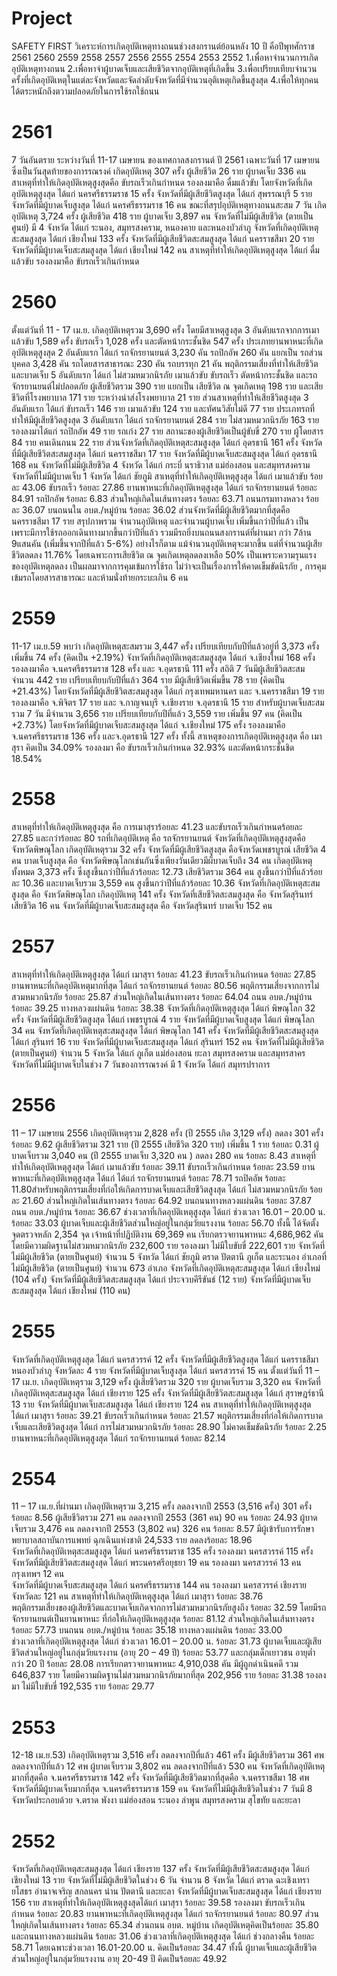 # Project
SAFETY FIRST
วิเคราะห์การเกิดอุบัติเหตุทางถนนช่วงสงกรานต์ย้อนหลัง 10 ปี คือปีพุทศักราช 2561 2560 2559 2558 2557 2556 2555 2554 2553 2552
1.เพื่อหาจำนวนการเกิดอุบัติเหตุทางถนน 
2.เพื่อหาจำผู้บาดเจ็บและเสียชีวิตจากอุบัติเหตุที่เกิดขึ้น
3.เพื่อเปรียบเทียบจำนวนครั้งที่เกิดอุบัติเหตุในแต่ละจังหวัดและจัดลำดับจังหวัดที่มีจำนวนอุติเหตุเกิดขึ้นสูงสุด
4.เพื่อให้ทุกคนได้ตระหนักถึงตวามปลอดภัยในการใช้รถใช้ถนน
# 2561
7 วันอันตราย ระหว่างวันที่ 11-17 เมษายน ของเทศกาลสงกรานต์ ปี 2561 
เฉพาะวันที่ 17 เมษายน ซึ่งเป็นวันสุดท้ายของการรณรงค์ เกิดอุบัติเหตุ 307 ครั้ง ผู้เสียชีวิต 26 ราย ผู้บาดเจ็บ 336 คน สาเหตุที่ทำให้เกิดอุบัติเหตุสูงสุดคือ ขับรถเร็วเกินกำหนด รองลงมาคือ ดื่มแล้วขับ
โดยจังหวัดที่เกิดอุบัติเหตุสูงสุด ได้แก่ นครศรีธรรมราช 15 ครั้ง 
จังหวัดที่มีผู้เสียชีวิตสูงสุด ได้แก่ สุพรรณบุรี 5 ราย 
จังหวัดที่มีผู้บาดเจ็บสูงสุด ได้แก่ นครศรีธรรมราช 16 คน
ขณะที่สรุปอุบัติเหตุทางถนนสะสม 7 วัน เกิดอุบัติเหตุ 3,724 ครั้ง ผู้เสียชีวิต 418 ราย ผู้บาดเจ็บ 3,897 คน 
จังหวัดที่ไม่มีผู้เสียชีวิต (ตายเป็นศูนย์) มี 4 จังหวัด ได้แก่ ระนอง, สมุทรสงคราม, หนองคาย และหนองบัวลำภู 
จังหวัดที่เกิดอุบัติเหตุสะสมสูงสุด ได้แก่ เชียงใหม่ 133 ครั้ง 
จังหวัดที่มีผู้เสียชีวิตสะสมสูงสุด ได้แก่ นครราชสีมา 20 ราย 
จังหวัดที่มีผู้บาดเจ็บสะสมสูงสุด ได้แก่ เชียงใหม่ 142 คน 
สาเหตุที่ทำให้เกิดอุบัติเหตุสูงสุด ได้แก่ ดื่มแล้วขับ รองลงมาคือ ขับรถเร็วเกินกำหนด
# 2560
ตั้งแต่วันที่ 11 - 17 เม.ย. เกิดอุบัติเหตุรวม 3,690 ครั้ง
โดยมีสาเหตุสูงสุด 3 อันดับแรกจากการเมาแล้วขับ 1,589 ครั้ง ขับรถเร็ว 1,028 ครั้ง และตัดหน้ากระชั้นชิด 547 ครั้ง 
ประเภทยานพาหนะที่เกิดอุบัติเหตุสูงสุด 2 อันดับแรก ได้แก่ รถจักรยานยนต์ 3,230 คัน รถปิกอัพ 260 คัน แยกเป็น รถส่วนบุคคล 3,428 คัน รถโดยสารสาธารณะ 230 คัน รถบรรทุก 21 คัน 
พฤติกรรมเสี่ยงที่ทำให้เสียชีวิตและบาดเจ็บ 5 อันดับแรก ได้แก่ ไม่สวมหมวกนิรภัย เมาแล้วขับ ขับรถเร็ว ตัดหน้ากระชั้นชิด และรถจักรยานยนต์ไม่ปลอดภัย ผู้เสียชีวิตรวม 390 ราย แยกเป็น เสียชีวิต ณ จุดเกิดเหตุ 198 ราย และเสียชีวิตที่โรงพยาบาล 171 ราย ระหว่างนำส่งโรงพยาบาล 21 ราย 
ส่วนสาเหตุที่ทำให้เสียชีวิตสูงสุด 3 อันดับแรก ได้แก่ ขับรถเร็ว 146 ราย เมาแล้วขับ 124 ราย และทัศนวิสัยไม่ดี 77 ราย 
ประเภทรถที่ทำให้มีผู้เสียชีวิตสูงสุด 3 อันดับแรก ได้แก่ รถจักรยานยนต์ 284 ราย ไม่สวมหมวกนิรภัย 163 ราย รองลงมาได้แก่ รถปิกอัพ 49 ราย รถเก๋ง 27 ราย 
สถานะของผู้เสียชีวิตเป็นผู้ขับขี่ 270 ราย ผู้โดยสาร 84 ราย คนเดินถนน 22 ราย ส่วนจังหวัดที่เกิดอุบัติเหตุสะสมสูงสุด ได้แก่ อุดรธานี 161 ครั้ง
จังหวัดที่มีผู้เสียชีวิตสะสมสูงสุด ได้แก่ นครราชสีมา 17 ราย 
จังหวัดที่มีผู้บาดเจ็บสะสมสูงสุด ได้แก่ อุดรธานี 168 คน 
จังหวัดที่ไม่มีผู้เสียชีวิต 4 จังหวัด ได้แก่ กระบี่ นราธิวาส แม่ฮ่องสอน และสมุทรสงคราม 
จังหวัดที่ไม่มีผู้บาดเจ็บ 1 จังหวัด ได้แก่ ชัยภูมิ
สาเหตุที่ทำให้เกิดอุบัติเหตุสูงสุด ได้แก่ เมาแล้วขับ ร้อยละ 43.06 ขับรถเร็ว ร้อยละ 27.86 
ยานพาหนะที่เกิดอุบัติเหตุสูงสุด ได้แก่ รถจักรยานยนต์ ร้อยละ 84.91 รถปิกอัพ ร้อยละ 6.83 
ส่วนใหญ่เกิดในเส้นทางตรง ร้อยละ 63.71 ถนนกรมทางหลวง ร้อยละ 36.07 บนถนนใน อบต./หมู่บ้าน ร้อยละ 36.02 
ส่วนจังหวัดที่มีผู้เสียชีวิตมากที่สุดคือ นครราชสีมา 17 ราย
สรุปภาพรวม จำนวนอุบัติเหตุ และจำนวนผู้บาดเจ็บ เพิ่มขึ้นกว่าปีที่แล้ว เป็นเพราะมีการใช้รถออกเดินทางมากขึ้นกว่าปีที่แล้ว รวมมีรถยิ่งบนถนนสงกรานต์ที่ผ่านมา กว่า 7ล้าน 9แสนคัน (เพิ่มขึ้นจากปีที่แล้ว 5-6%)
อย่างไรก็ตาม แม้จำนวนอุบัติเหตุจะมากขึ้น แต่ที่จำนวนผู้เสียชีวิตลดลง 11.76% โดยเฉพาะการเสียชีวิต ณ จุดเกิดเหตุลดลงเหลือ 50% เป็นเพราะความรุนแรงของอุบัติเหตุลดลง เป็นผลมาจากการคุมเข้มการใช้รถ ไม่ว่าจะเป็นเรื่องการให้คาดเข็มขัดนิรภัย , การคุมเข้มรถโดยสารสาธารณะ และห้ามนั่งท้ายกระบะเกิน 6 คน
# 2559
11-17 เม.ย.59 พบว่า เกิดอุบัติเหตุสะสมรวม 3,447 ครั้ง เปรียบเทียบกับปีที่แล้วอยู่ที่ 3,373 ครั้ง เพิ่มขึ้น 74 ครั้ง (คิดเป็น +2.19%) จังหวัดที่เกิดอุบัติเหตุสะสมสูงสุด ได้แก่ จ.เชียงใหม่ 168 ครั้ง รองลงมาคือ จ.นครศรีธรรมราช 128 ครั้ง และ จ.อุดรธานี 111 ครั้ง
สถิติ 7 วันมีผู้เสียชีวิตสะสมจำนวน 442 ราย เปรียบเทียบกับปีที่แล้ว 364 ราย มีผู้เสียชีวิตเพิ่มขึ้น 78 ราย (คิดเป็น +21.43%) โดยจังหวัดที่มีผู้เสียชีวิตสะสมสูงสุด ได้แก่ กรุงเทพมหานคร และ จ.นครราชสีมา 19 ราย รองลงมาคือ จ.พิจิตร 17 ราย และ จ.กาญจนบุรี จ.เชียงราย  จ.อุดรธานี 15 ราย
สำหรับผู้บาดเจ็บสะสมรวม 7 วัน มีจำนวน 3,656 ราย เปรียบเทียบกับปีที่แล้ว 3,559 ราย เพิ่มขึ้น  97 คน (คิดเป็น +2.73%) โดยจังหวัดที่มีผู้บาดเจ็บสะสมสูงสุด ได้แก่ จ.เชียงใหม่ 175 ครั้ง รองลงมาคือ จ.นครศรีธรรมราช 136 ครั้ง และจ.อุดรธานี 127 ครั้ง
ทั้งนี้ สาเหตุของการเกิดอุบัติเหตุสูงสุด คือ เมาสุรา คิดเป็น 34.09% รองลงมา คือ ขับรถเร็วเกินกำหนด 32.93% และตัดหน้ากระชั้นชิด 18.54%
# 2558
สาเหตุที่ทำให้เกิดอุบัติเหตุสูงสุด คือ การเมาสุราร้อยละ 41.23 และขับรถเร็วเกินกำหนดร้อยละ 27.85 และกว่าร้อยละ 80 
รถที่เกิดอุบัติเหตุ คือ รถจักรยานยนต์
จังหวัดที่เกิดอุบัติเหตุสูงสุดคือจังหวัดพิษณุโลก เกิดอุบัติเหตุรวม 32 ครั้ง 
จังหวัดที่มีผู้เสียชีวิตสูงสุด คือจังหวัดเพชรบูรณ์ เสียชีวิต 4 คน 
บาดเจ็บสูงสุด คือ จังหวัดพิษณุโลกเช่นกันซึ่งเพียงวันเดียวมีผ็บาดเจ็บถึง 34 คน 
เกิดอุบัติเหตุทั้งหมด 3,373 ครั้ง ซึ่งสูงขึ้นกว่าปีที่แล้วร้อยละ 12.73 เสียชีวิตรวม 364 คน สูงขึ้นกว่าปีที่แล้วร้อยละ 10.36 และบาดเจ็บรวม 3,559 คน สูงขึ้นกว่าปีที่แล้วร้อยละ 10.36 
จังหวัดที่เกิดอุบัติเหตุสะสมสูงสุด คือ จังหวัดพิษณุโลก เกิดอุบัติเหตุ 141 ครั้ง 
จังหวัดที่เสียชีวิตสะสมสูงสุด คือ จังหวัดสุรินทร์ เสียชีวิต 16 คน
จังหวัดที่มีผู้บาดเจ็บสะสมสูงสุด คือ จังหวัดสุรินทร์ บาดเจ็บ 152 คน
# 2557
สาเหตุที่ทำให้เกิดอุบัติเหตุสูงสุด ได้แก่ เมาสุรา ร้อยละ 41.23 ขับรถเร็วเกินกำหนด ร้อยละ 27.85 
ยานพาหนะที่เกิดอุบัติเหตุมากที่สุด ได้แก่ รถจักรยานยนต์ ร้อยละ 80.56 
พฤติกรรมเสี่ยงจากการไม่สวมหมวกนิรภัย ร้อยละ 25.87 ส่วนใหญ่เกิดในเส้นทางตรง ร้อยละ 64.04 ถนน อบต./หมู่บ้าน ร้อยละ 39.25 ทางหลวงแผ่นดิน ร้อยละ 38.38 
จังหวัดที่เกิดอุบัติเหตุสูงสุด ได้แก่ พิษณุโลก 32 ครั้ง 
จังหวัดที่มีผู้เสียชีวิตสูงสุด ได้แก่ เพชรบูรณ์ 4 ราย 
จังหวัดที่มีผู้บาดเจ็บสูงสุด ได้แก่ พิษณุโลก 34 คน
จังหวัดที่เกิดอุบัติเหตุสะสมสูงสุด ได้แก่ พิษณุโลก 141 ครั้ง 
จังหวัดที่มีผู้เสียชีวิตสะสมสูงสุด ได้แก่ สุรินทร์ 16 ราย 
จังหวัดที่มีผู้บาดเจ็บสะสมสูงสุด ได้แก่ สุรินทร์ 152 คน 
จังหวัดที่ไม่มีผู้เสียชีวิต (ตายเป็นศูนย์) จำนวน 5 จังหวัด ได้แก่ ภูเก็ต แม่ฮ่องสอน ยะลา สมุทรสงคราม และสมุทรสาคร 
จังหวัดที่ไม่มีผู้บาดเจ็บในช่วง 7 วันของการรณรงค์ มี 1 จังหวัด ได้แก่ สมุทรปราการ
# 2556
11 – 17  เมษายน 2556 เกิดอุบัติเหตุรวม  2,828 ครั้ง  (ปี 2555 เกิด 3,129 ครั้ง) ลดลง 301  ครั้ง  ร้อยละ 9.62  ผู้เสียชีวิตรวม  321 ราย  (ปี 2555 เสียชีวิต 320 ราย) เพิ่มขึ้น 1 ราย ร้อยละ 0.31 ผู้บาดเจ็บรวม 3,040  คน (ปี 2555  บาดเจ็บ 3,320 คน ) ลดลง 280 คน ร้อยละ 8.43  สาเหตุที่ทำให้เกิดอุบัติเหตุสูงสุด ได้แก่ เมาแล้วขับ ร้อยละ 39.11 ขับรถเร็วเกินกำหนด ร้อยละ 23.59 ยานพาหนะที่เกิดอุบัติเหตุสูงสุด ได้แก่ ได้แก่ รถจักรยานยนต์ ร้อยละ 78.71 รถปิคอัพ ร้อยละ 11.80สำหรับพฤติกรรมเสี่ยงที่ก่อให้เกิดการบาดเจ็บและเสียชีวิตสูงสุด ได้แก่ ไม่สวมหมวกนิรภัย ร้อยละ 21.60 ส่วนใหญ่เกิดในเส้นทางตรง ร้อยละ 64.92 บนถนนทางหลวงแผ่นดิน ร้อยละ 37.87  ถนน อบต./หมู่บ้าน ร้อยละ 36.67 ช่วงเวลาที่เกิดอุบัติเหตุสูงสุด ได้แก่ ช่วงเวลา 16.01 – 20.00 น. ร้อยละ 33.03 ผู้บาดเจ็บและผู้เสียชีวิตส่วนใหญ่อยู่ในกลุ่มวัยแรงงาน ร้อยละ 56.70 ทั้งนี้ ได้จัดตั้งจุดตรวจหลัก 2,354 จุด เจ้าหน้าที่ปฏิบัติงาน  69,369  คน เรียกตรวจยานพาหนะ 4,686,962  คัน โดยมีความผิดฐานไม่สวมหมวกนิรภัย 232,600 ราย รองลงมา ไม่มีใบขับขี่  222,601 ราย  จังหวัดที่ไม่มีผู้เสียชีวิต (ตายเป็นศูนย์) จำนวน 5 จังหวัด ได้แก่ ชัยภูมิ ตราด ปัตตานี ภูเก็ต และระนอง อำเภอที่ไม่มีผู้เสียชีวิต (ตายเป็นศูนย์) จำนวน 673 อำเภอ จังหวัดที่เกิดอุบัติเหตุสะสมสูงสุด ได้แก่ เชียงใหม่ (104 ครั้ง) จังหวัดที่มีผู้เสียชีวิตสะสมสูงสุด ได้แก่ ประจวบคีรีขันธ์ (12 ราย) จังหวัดที่มีผู้บาดเจ็บสะสมสูงสุด ได้แก่ เชียงใหม่ (110 คน)
# 2555
จังหวัดที่เกิดอุบัติเหตุสูงสุด ได้แก่ นครสวรรค์ 12 ครั้ง 
จังหวัดที่มีผู้เสียชีวิตสูงสุด ได้แก่ นครราชสีมา หนองบัวลำภู จังหวัดละ 4 ราย 
จังหวัดที่มีผู้บาดเจ็บสูงสุด ได้แก่ นครสวรรค์ 15 คน 
ตั้งแต่วันที่ 11 – 17 เม.ย. เกิดอุบัติเหตุรวม 3,129 ครั้ง ผู้เสียชีวิตรวม 320 ราย ผู้บาดเจ็บรวม 3,320 คน 
จังหวัดที่เกิดอุบัติเหตุสะสมสูงสูด ได้แก่ เชียงราย 125 ครั้ง 
จังหวัดที่มีผู้เสียชีวิตสะสมสูงสุด ได้แก่ สุราษฎร์ธานี 13 ราย 
จังหวัดที่มีผู้บาดเจ็บสะสมสูงสุด ได้แก่ เชียงราย 124 คน
สาเหตุที่ทำให้เกิดอุบัติเหตุสูงสุด ได้แก่ เมาสุรา ร้อยละ 39.21 ขับรถเร็วเกินกำหนด ร้อยละ 21.57 
พฤติกรรมเสี่ยงที่ก่อให้เกิดการบาดเจ็บและเสียชีวิตสูงสุด ได้แก่ การไม่สวมหมวกนิรภัย ร้อยละ 28.90 ไม่คาดเข็มขัดนิรภัย ร้อยละ 2.25 
ยานพาหนะที่เกิดอุบัติเหตุสูงสุด ได้แก่ รถจักรยานยนต์ ร้อยละ 82.14 
# 2554
11 – 17 เม.ย.ที่ผ่านมา
เกิดอุบัติเหตุรวม 3,215 ครั้ง ลดลงจากปี 2553 (3,516 ครั้ง) 301 ครั้ง ร้อยละ 8.56 
ผู้เสียชีวิตรวม 271 คน ลดลงจากปี 2553 (361 คน) 90 คน ร้อยละ 24.93 
ผู้บาดเจ็บรวม 3,476 คน ลดลงจากปี 2553 (3,802 คน) 326 คน ร้อยละ 8.57 
มีผู้เข้ารับการรักษาพยาบาลสถาบันการแพทย์ ฉุกเฉินแห่งชาติ 24,533 ราย ลดลงร้อยละ 18.96  
จังหวัดที่เกิดอุบัติเหตุสะสมสูงสูด ได้แก่ นครศรีธรรมราช  135 ครั้ง รองลงมา นครสวรรค์ 115 ครั้ง 
จังหวัดที่มีผู้เสียชีวิตสะสมสูงสุด ได้แก่ พระนครศรีอยุธยา 19 คน รองลงมา นครสวรรค์  13 คน กรุงเทพฯ 12 คน  
จังหวัดที่มีผู้บาดเจ็บสะสมสูงสุด ได้แก่ นครศรีธรรมราช 144 คน รองลงมา นครสวรรค์ เชียงราย จังหวัดละ 121 คน 
สาเหตุที่ทำให้เกิดอุบัติเหตุสูงสุด ได้แก่ เมาสุรา ร้อยละ 38.76  
พฤติกรรมเสี่ยงของผู้เสียชีวิตและบาดเจ็บเกิดจากการไม่สวมหมวกนิรภัยสูงถึง ร้อยละ 32.59  โดยมีรถจักรยานยนต์เป็นยานพาหนะ ที่ก่อให้เกิดอุบัติเหตุสูงสุด ร้อยละ 81.12  ส่วนใหญ่เกิดในเส้นทางตรง ร้อยละ 57.73 บนถนน อบต./หมู่บ้าน ร้อยละ 35.18  ทางหลวงแผ่นดิน ร้อยละ 33.00  
ช่วงเวลาที่เกิดอุบัติเหตุสูงสุด ได้แก่ ช่วงเวลา 16.01 – 20.00 น. ร้อยละ 31.73 
ผู้บาดเจ็บและผู้เสียชีวิตส่วนใหญ่อยู่ในกลุ่มวัยแรงงาน (อายุ 20 – 49 ปี) ร้อยละ 53.77  และกลุ่มเด็กเยาวชน อายุต่ำกว่า 20 ปี ร้อยละ 28.08 
การเรียกตรวจยานพาหนะ 4,910,038 คัน มีผู้ถูกดำเนินคดี รวม 646,837 ราย โดยมีความผิดฐานไม่สวมหมวกนิรภัยมากที่สุด 202,956 ราย ร้อยละ 31.38 รองลงมา ไม่มีใบขับขี่ 192,535 ราย ร้อยละ 29.77
# 2553
12-18 เม.ย.53) เกิดอุบัติเหตุรวม 3,516 ครั้ง ลดลงจากปีที่แล้ว 461 ครั้ง มีผู้เสียชีวิตรวม 361 ศพ ลดลงจากปีที่แล้ว 12 ศพ ผู้บาดเจ็บรวม 3,802 คน ลดลงจากปีที่แล้ว 530 คน 
จังหวัดที่เกิดอุบัติเหตุมากที่สุดคือ จ.นครศรีธรรมราช 142 ครั้ง 
จังหวัดที่มีผู้เสียชีวิตมากที่สุดคือ จ.นครราชสีมา 18 ศพ จังหวัดที่มีผู้บาดเจ็บมากที่สุด จ.นครศรีธรรมราช 159 คน 
จังหวัดที่ไม่มีผู้เสียชีวิตในช่วง 7 วันมี 8 จังหวัดประกอบด้วย จ.ตราด พังงา แม่ฮ่องสอน ระนอง ลำพูน สมุทรสงคราม สุโขทัย และยะลา 
# 2552
จังหวัดที่เกิดอุบัติเหตุสะสมสูงสุด ได้แก่ เชียงราย 137 ครั้ง 
จังหวัดที่มีผู้เสียชีวิตสะสมสูงสุด ได้แก่ เชียงใหม่ 13 ราย 
จังหวัดที่ไม่มีผู้เสียชีวิตในช่วง 6 วัน จำนวน 8 จังหวัด ได้แก่ ตราด ฉะเชิงเทรา ยโสธร อำนาจเจริญ สกลนคร น่าน ปัตตานี และยะลา
จังหวัดที่มีผู้บาดเจ็บสะสมสูงสุด ได้แก่ เชียงราย 156 ราย 
 สาเหตุที่ทำให้เกิดอุบัติเหตุสูงสุดได้แก่ เมาสุรา ร้อยละ 39.58 รองลงมา ขับรถเร็วเกินกำหนด ร้อยละ 20.83 
ยานพาหนะที่เกิดอุบัติเหตุสูงสุด ได้แก่ รถจักรยานยนต์ ร้อยละ 80.97 ส่วนใหญ่เกิดในเส้นทางตรง ร้อยละ 65.34 ส่วนถนน อบต. หมู่บ้าน เกิดอุบัติเหตุคิดเป็นร้อยละ 35.80 และถนนทางหลวงแผ่นดิน ร้อยละ 31.06 
ช่วงเวลาที่เกิดอุบัติเหตุสูงสุด ได้แก่ ช่วงกลางคืน ร้อยละ 58.71 โดยเฉพาะช่วงเวลา 16.01-20.00 น. คิดเป็นร้อยละ 34.47 ทั้งนี้ ผู้บาดเจ็บและผู้เสียชีวิตส่วนใหญ่อยู่ในกลุ่มวัยแรงงาน อายุ 20-49 ปี คิดเป็นร้อยละ 49.92
